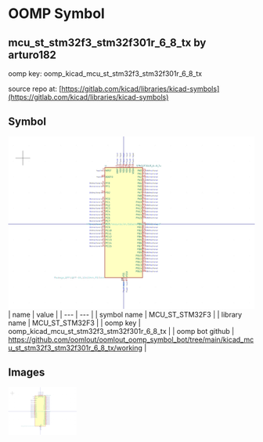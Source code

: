 # OOMP Symbol  
## mcu_st_stm32f3_stm32f301r_6_8_tx  by arturo182  
  
oomp key: oomp_kicad_mcu_st_stm32f3_stm32f301r_6_8_tx  
  
source repo at: [https://gitlab.com/kicad/libraries/kicad-symbols](https://gitlab.com/kicad/libraries/kicad-symbols)  
## Symbol  
  
[![working.png](working_600.png)](working.png)  
| name | value | 
| --- | --- | 
| symbol name | MCU_ST_STM32F3 | 
| library name | MCU_ST_STM32F3 | 
| oomp key | oomp_kicad_mcu_st_stm32f3_stm32f301r_6_8_tx | 
| oomp bot github | https://github.com/oomlout/oomlout_oomp_symbol_bot/tree/main/kicad_mcu_st_stm32f3_stm32f301r_6_8_tx/working | 
## Images  
  
[![working.png](working_140.png)](working.png)  
